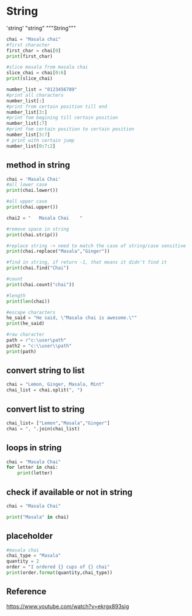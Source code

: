 # String
'string'
"string"
"""String"""

```python
chai = "Masala chai"
#first character
first_char = chai[0]
print(first_char)

#slice masala from masala chai
slice_chai = chai[0:6]
print(slice_chai)

number_list = "0123456789"
#print all characters
number_list[:]
#print from certain position till end
number_list[3:]
#print fom begining till certain position
number_list[:7]
#print fom certain position to certain position
number_list[3:7]
# print with certain jump
number_list[0:7:2]
```

## method in string
```python
chai = 'Masala Chai'
#all lower case
print(chai.lower())

#all upper case
print(chai.upper())

chai2 = "   Masala Chai    "

#remove space in string
print(chai.strip())

#replace string -> need to match the case of string/case sensitive
print(chai.replace("Masala","Ginger"))

#find in string, if return -1, that means it didn't find it
print(chai.find("Chai")

#count
print(chai.count("chai"))

#length
print(len(chai))

#escape characters
he_said = "He said, \"Masala chai is awesome.\""
print(he_said)

#raw character
path = r"c:\user\path"
path2 = "c:\\user\\path"
print(path)

```

## convert string to list
```python
chai = "Lemon, Ginger, Masala, Mint"
chai_list = chai.split(", ")
```

## convert list to string
```python
chai_list= ["Lemon","Masala","Ginger"]
chai = ", ".join(chai_list)
```

## loops in string
```python
chai = "Masala Chai"
for letter in chai:
    print(letter)
```

## check if available or not in string
```python
chai = "Masala Chai"

print("Masala" in chai)
```

## placeholder 
```python
#masala chai
chai_type = "Masala"
quantity = 2
order = "I ordered {} cups of {} chai"
print(order.format(quantity,chai_type))
```

## Reference
https://www.youtube.com/watch?v=ekrgx893sig
